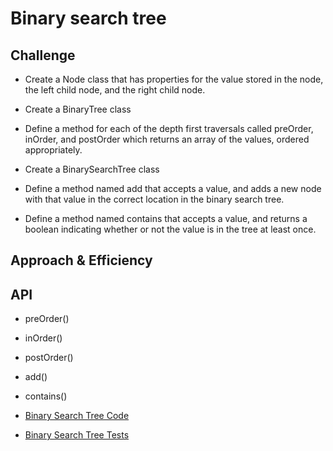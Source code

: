 # Binary search tree

## Challenge
* Create a Node class that has properties for the value stored in the node, the left child node, and the right child node.
* Create a BinaryTree class
* Define a method for each of the depth first traversals called preOrder, inOrder, and postOrder which returns an array of the values, ordered appropriately.

* Create a BinarySearchTree class
* Define a method named add that accepts a value, and adds a new node with that value in the correct location in the binary search tree.
* Define a method named contains that accepts a value, and returns a boolean indicating whether or not the value is in the tree at least once.

## Approach & Efficiency
<!-- Used a stack to hold opening brackets and popped them off the stack when the corresponding closing bracket was found. If the closing brakcet did not match the top node in the stack, then the method would return false. If the stack is not empty in the end after iterating through the entire string input, it would also return false. This operates with a time and space complexity of O(n). -->

## API
* preOrder()
* inOrder()
* postOrder()
* add()
* contains()


* [Binary Search Tree Code](../Data-Structures/src/main/java/tree)
* [Binary Search Tree Tests](../Data-Structures/src/test/java/tree)

